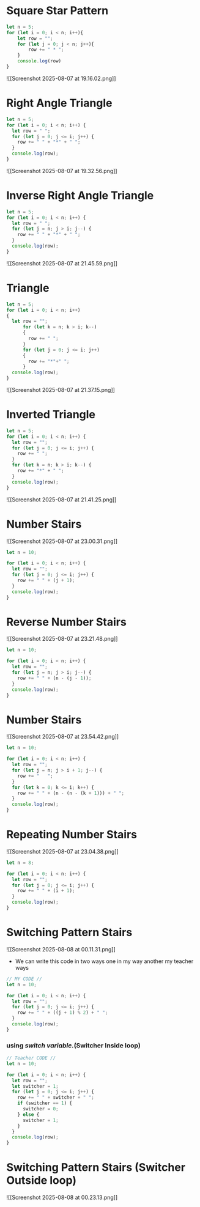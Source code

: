 # Square Star Pattern
```js
let n = 5;
for (let i = 0; i < n; i++){
    let row = "";
    for (let j = 0; j < n; j++){
        row += " * ";
    }
    console.log(row)
}
```
![[Screenshot 2025-08-07 at 19.16.02.png]]


# Right Angle Triangle
```js
let n = 5;
for (let i = 0; i < n; i++) {
  let row = " ";
  for (let j = 0; j <= i; j++) {
    row += " " + "*" + " ";
  }
  console.log(row);
}
```
![[Screenshot 2025-08-07 at 19.32.56.png]]


# Inverse Right Angle Triangle
```js
let n = 5;
for (let i = 0; i < n; i++) {
  let row = " ";
  for (let j = n; j > i; j--) {
    row += " " + "*" + " ";
  }
  console.log(row);
}
```
![[Screenshot 2025-08-07 at 21.45.59.png]]

# Triangle
```js
let n = 5;
for (let i = 0; i < n; i++) 
{
  let row = "";
	  for (let k = n; k > i; k--) 
	  {
	    row += " ";
	  }
	  for (let j = 0; j <= i; j++) 
	  {
	    row += "*"+" ";
	  }
  console.log(row);
}
```
![[Screenshot 2025-08-07 at 21.37.15.png]]


# Inverted Triangle
```js
let n = 5;
for (let i = 0; i < n; i++) {
  let row = "";
  for (let j = 0; j <= i; j++) {
    row += " ";
  }
  for (let k = n; k > i; k--) {
    row += "*" + " ";
  }
  console.log(row);
}
```
![[Screenshot 2025-08-07 at 21.41.25.png]]

# Number Stairs
![[Screenshot 2025-08-07 at 23.00.31.png]]
```js
let n = 10;

for (let i = 0; i < n; i++) {
  let row = "";
  for (let j = 0; j <= i; j++) {
    row += " " + (j + 1);
  }
  console.log(row);
}
```
# Reverse Number Stairs
![[Screenshot 2025-08-07 at 23.21.48.png]]
```js
let n = 10;

for (let i = 0; i < n; i++) {
  let row = "";
  for (let j = n; j > i; j--) {
    row += " " + (n - (j - 1));
  }
  console.log(row);
}
```

# Number Stairs
![[Screenshot 2025-08-07 at 23.54.42.png]]
```js
let n = 10;

for (let i = 0; i < n; i++) {
  let row = "";
  for (let j = n; j > i + 1; j--) {
    row += "   ";
  }
  for (let k = 0; k <= i; k++) {
    row += " " + (n - (n - (k + 1))) + " ";
  }
  console.log(row);
}

```

# Repeating Number Stairs
![[Screenshot 2025-08-07 at 23.04.38.png]]
```js
let n = 8;

for (let i = 0; i < n; i++) {
  let row = "";
  for (let j = 0; j <= i; j++) {
    row += " " + (i + 1);
  }
  console.log(row);
}

```

# Switching Pattern Stairs 
![[Screenshot 2025-08-08 at 00.11.31.png]]
- We can write this code in two ways one in my way another my teacher ways 
```js
// MY CODE //
let n = 10;

for (let i = 0; i < n; i++) {
  let row = "";
  for (let j = 0; j <= i; j++) {
    row += " " + ((j + 1) % 2) + " ";
  }
  console.log(row);
}
```

###  using ***switch variable.***(Switcher Inside loop)
```js
// Teacher CODE //
let n = 10;

for (let i = 0; i < n; i++) {
  let row = "";
  let switcher = 1;
  for (let j = 0; j <= i; j++) {
    row += " " + switcher + " ";
    if (switcher == 1) {
      switcher = 0;
    } else {
      switcher = 1;
    }
  }
  console.log(row);
}
```

# Switching Pattern Stairs (Switcher Outside loop)
![[Screenshot 2025-08-08 at 00.23.13.png]]